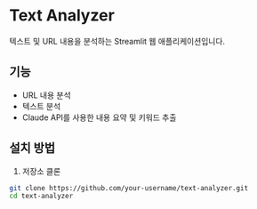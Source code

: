 # Text Analyzer

텍스트 및 URL 내용을 분석하는 Streamlit 웹 애플리케이션입니다.

## 기능
- URL 내용 분석
- 텍스트 분석
- Claude API를 사용한 내용 요약 및 키워드 추출

## 설치 방법

1. 저장소 클론
```bash
git clone https://github.com/your-username/text-analyzer.git
cd text-analyzer
